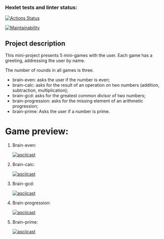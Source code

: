 ### Hexlet tests and linter status:

[![Actions Status](https://github.com/elen-oz/frontend-project-lvl1/workflows/hexlet-check/badge.svg)](https://github.com/elen-oz/frontend-project-lvl1/actions)

[![Maintainability](https://api.codeclimate.com/v1/badges/6922be521c7684d6c6c9/maintainability)](https://codeclimate.com/github/elen-oz/frontend-project-lvl1/maintainability)


## Project description


This mini-project presents 5 mini-games with the user. Each game has a greeting, addressing the user by name.

The number of rounds in all games is three.


- brain-even: asks the user if the number is even;
- brain-calc: asks for the result of an operation on two numbers (addition, subtraction, multiplication);
- brain-gcd: asks for the greatest common divisor of two numbers;
- brain-progression: asks for the missing element of an arithmetic progression;
- brain-prime: Asks the user if a number is prime.

# Game preview:

1. Brain-even:

   [![asciicast](https://asciinema.org/a/dINm1rGOXU9avf0Wrvn4U4GeS.svg)](https://asciinema.org/a/dINm1rGOXU9avf0Wrvn4U4GeS)

2. Brain-calc:

   [![asciicast](https://asciinema.org/a/LVXgzff0EnCWJbOYvaYasbkie.svg)](https://asciinema.org/a/LVXgzff0EnCWJbOYvaYasbkie)

3. Brain-gcd:

   [![asciicast](https://asciinema.org/a/yydJZZlz9yiwOlNNAcHaLibQq.svg)](https://asciinema.org/a/yydJZZlz9yiwOlNNAcHaLibQq)

4. Brain-progression:

   [![asciicast](https://asciinema.org/a/UO6yTFK1uzsE040aYsyG9KlGP.svg)](https://asciinema.org/a/UO6yTFK1uzsE040aYsyG9KlGP)

5. Brain-prime:

   [![asciicast](https://asciinema.org/a/5ljg2Bw3meFKNL9MVR9lfnbup.svg)](https://asciinema.org/a/5ljg2Bw3meFKNL9MVR9lfnbup)
